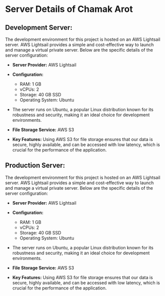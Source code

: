 # Server Details of Chamak Arot

## Development Server:

The development environment for this project is hosted on an AWS Lightsail server. AWS Lightsail provides a simple and cost-effective way to launch and manage a virtual private server. Below are the specific details of the server configuration:

- **Server Provider:** AWS Lightsail

- **Configuration:**

  - RAM: 1 GB
  - vCPUs: 2
  - Storage: 40 GB SSD
  - Operating System: Ubuntu

- The server runs on Ubuntu, a popular Linux distribution known for its robustness and security, making it an ideal choice for development environments.

- **File Storage Service:** AWS S3

- **Key Features:** Using AWS S3 for file storage ensures that our data is secure, highly available, and can be accessed with low latency, which is crucial for the performance of the application.

## Production Server:

The development environment for this project is hosted on an AWS Lightsail server. AWS Lightsail provides a simple and cost-effective way to launch and manage a virtual private server. Below are the specific details of the server configuration:

- **Server Provider:** AWS Lightsail

- **Configuration:**

  - RAM: 1 GB
  - vCPUs: 2
  - Storage: 40 GB SSD
  - Operating System: Ubuntu

- The server runs on Ubuntu, a popular Linux distribution known for its robustness and security, making it an ideal choice for development environments.

- **File Storage Service:** AWS S3

- **Key Features:** Using AWS S3 for file storage ensures that our data is secure, highly available, and can be accessed with low latency, which is crucial for the performance of the application.
